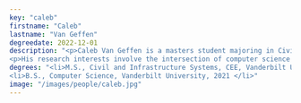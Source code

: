 ```yaml
---
key: "caleb"
firstname: "Caleb"
lastname: "Van Geffen"
degreedate: 2022-12-01
description: "<p>Caleb Van Geffen is a masters student majoring in Civil and Infrastructure Systems (CIS). He graduated from Vanderbilt University as well with a B.S. in Computer Science and has been working in the lab since his sophomore year of undergrad. He currently works in the lab as a graduate research assistant and runs on the Vanderbilt Cross Country team. He most recently worked in the Cyber division at KPMG in Summer 2021 before starting his masters.</p>
<p>His research interests involve the intersection of computer science and transportation in order to make smarter, more informed decisions. Caleb is currently staffed on the I-24 Smart Corridor ATCMTD project to assist in building an AI system to respond to incidents on the interstate in real-time. He worked on data-driven methods for e-scooter parking to benefit urban areas when he was an undergraduate.</p>"
degrees: "<li>M.S., Civil and Infrastructure Systems, CEE, Vanderbilt University, December 2022</li>
<li>B.S., Computer Science, Vanderbilt University, 2021 </li>"
image: "/images/people/caleb.jpg"
---
```

